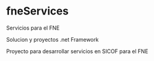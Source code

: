 # fneServices
Servicios para el FNE

Solucion y proyectos .net Framework

Proyecto para desarrollar servicios en SICOF para el FNE
